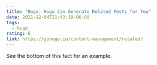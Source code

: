 ```yaml
---
title: "Hugo: Hugo Can Generate Related Posts for You"
date: 2021-12-04T21:43:39-06:00
tags:
  - hugo
rating: 6
link: https://gohugo.io/content-management/related/
---
```


See the bottom of this fact for an example.
